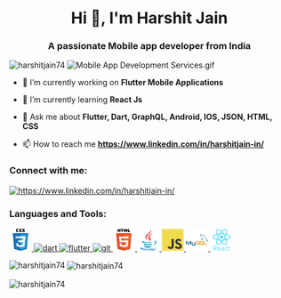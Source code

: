 <h1 align="center">Hi 👋, I'm Harshit Jain</h1>
<h3 align="center">A passionate Mobile app developer from India</h3>

<img align="right" alt="Mobile App Development Services.gif" width="400" src="https://cdn.dribbble.com/users/4055494/screenshots/15215756/media/d2b66c4ca0192aa26d103448b3d1518b.gif"/>
<p align="left"> <img src="https://komarev.com/ghpvc/?username=harshitjain74&label=Profile%20views&color=0e75b6&style=flat" alt="harshitjain74" /> </p>

- 🔭 I’m currently working on **Flutter Mobile Applications**

- 🌱 I’m currently learning **React Js**

- 💬 Ask me about **Flutter, Dart, GraphQL, Android, IOS, JSON, HTML, CSS**

- 📫 How to reach me **https://www.linkedin.com/in/harshitjain-in/**

<h3 align="left">Connect with me:</h3>
<p align="left">
<a href="https://linkedin.com/in/harshitjain-in/" target="blank"><img align="center" src="https://raw.githubusercontent.com/rahuldkjain/github-profile-readme-generator/master/src/images/icons/Social/linked-in-alt.svg" alt="https://www.linkedin.com/in/harshitjain-in/" height="30" width="40" /></a>
</p>

<h3 align="left">Languages and Tools:</h3>
<p align="left"> <a href="https://www.w3schools.com/css/" target="_blank" rel="noreferrer"> <img src="https://raw.githubusercontent.com/devicons/devicon/master/icons/css3/css3-original-wordmark.svg" alt="css3" width="40" height="40"/> </a> <a href="https://dart.dev" target="_blank" rel="noreferrer"> <img src="https://www.vectorlogo.zone/logos/dartlang/dartlang-icon.svg" alt="dart" width="40" height="40"/> </a> <a href="https://flutter.dev" target="_blank" rel="noreferrer"> <img src="https://www.vectorlogo.zone/logos/flutterio/flutterio-icon.svg" alt="flutter" width="40" height="40"/> </a> <a href="https://git-scm.com/" target="_blank" rel="noreferrer"> <img src="https://www.vectorlogo.zone/logos/git-scm/git-scm-icon.svg" alt="git" width="40" height="40"/> </a> <a href="https://www.w3.org/html/" target="_blank" rel="noreferrer"> <img src="https://raw.githubusercontent.com/devicons/devicon/master/icons/html5/html5-original-wordmark.svg" alt="html5" width="40" height="40"/> </a> <a href="https://www.java.com" target="_blank" rel="noreferrer"> <img src="https://raw.githubusercontent.com/devicons/devicon/master/icons/java/java-original.svg" alt="java" width="40" height="40"/> </a> <a href="https://developer.mozilla.org/en-US/docs/Web/JavaScript" target="_blank" rel="noreferrer"> <img src="https://raw.githubusercontent.com/devicons/devicon/master/icons/javascript/javascript-original.svg" alt="javascript" width="40" height="40"/> </a> <a href="https://www.mysql.com/" target="_blank" rel="noreferrer"> <img src="https://raw.githubusercontent.com/devicons/devicon/master/icons/mysql/mysql-original-wordmark.svg" alt="mysql" width="40" height="40"/> </a> <a href="https://reactjs.org/" target="_blank" rel="noreferrer"> <img src="https://raw.githubusercontent.com/devicons/devicon/master/icons/react/react-original-wordmark.svg" alt="react" width="40" height="40"/> </a> </p>

<p><img align="left" src="https://github-readme-stats.vercel.app/api/top-langs?username=harshitjain74&show_icons=true&locale=en&layout=compact" alt="harshitjain74" /></p>

<p>&nbsp;<img align="center" src="https://github-readme-stats.vercel.app/api?username=harshitjain74&show_icons=true&locale=en" alt="harshitjain74" /></p>

<p><img align="center" src="https://github-readme-streak-stats.herokuapp.com/?user=harshitjain74&" alt="harshitjain74" /></p>
